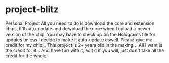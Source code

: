 # project-blitz
Personal Project
All you need to do is download the core and extension chips, it'll auto-update and download the core when I upload a newer version of the chip.
You may have to check up on the Holograms file for updates unless I decide to make it auto-update aswell.
Please give me credit for my chip... This project is 2+ years old in the making... All I want is the credit for it...
And have fun with it, edit it if you will, just don't take all the credit for the whole.
